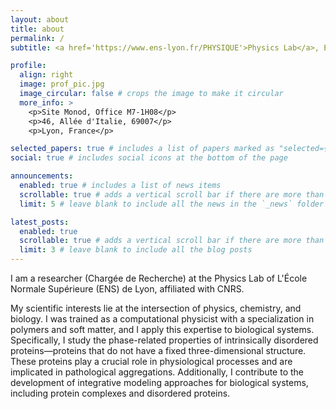 ```yaml
---
layout: about
title: about
permalink: / 
subtitle: <a href='https://www.ens-lyon.fr/PHYSIQUE'>Physics Lab</a>, ENS de Lyon and <a href='https://www.cnrs.fr/en'>CNRS</a>, UMR 5672

profile:
  align: right
  image: prof_pic.jpg
  image_circular: false # crops the image to make it circular
  more_info: >
    <p>Site Monod, Office M7-1H08</p>
    <p>46, Allée d'Italie, 69007</p>
    <p>Lyon, France</p>

selected_papers: true # includes a list of papers marked as "selected={true}"
social: true # includes social icons at the bottom of the page

announcements:
  enabled: true # includes a list of news items
  scrollable: true # adds a vertical scroll bar if there are more than 3 news items
  limit: 5 # leave blank to include all the news in the `_news` folder

latest_posts:
  enabled: true
  scrollable: true # adds a vertical scroll bar if there are more than 3 new posts items
  limit: 3 # leave blank to include all the blog posts
---
```


I am a researcher (Chargée de Recherche) at the Physics Lab of L'École Normale Supérieure (ENS) de Lyon, affiliated with CNRS.

My scientific interests lie at the intersection of physics, chemistry, and biology. I was trained as a computational physicist with a specialization in polymers and soft matter, and I apply this expertise to biological systems. Specifically, I study the phase-related properties of intrinsically disordered proteins—proteins that do not have a fixed three-dimensional structure. These proteins play a crucial role in physiological processes and are implicated in pathological aggregations. Additionally, I contribute to the development of integrative modeling approaches for biological systems, including protein complexes and disordered proteins.